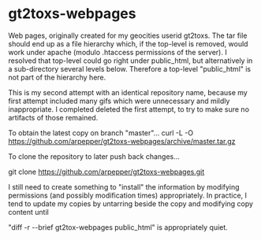 # gt2toxs-webpages

Web pages, originally created for my geocities userid gt2toxs.  The tar file should end up as a file hierarchy which, if the top-level is removed, would work under apache (modulo .htaccess permissions of the server).  I resolved that top-level could go right under public_html, but alternatively in a sub-directory several levels below.  Therefore a top-level "public_html" is not part of the hierarchy here.

This is my second attempt with an identical repository name, because my first attempt included many gifs which were unnecessary and mildly inappropriate.  I completed deleted the first attempt, to try to make sure no artifacts of those remained.

To obtain the latest copy on branch "master"...
curl -L -O https://github.com/arpepper/gt2toxs-webpages/archive/master.tar.gz

To clone the repository to later push back changes...

   git clone https://github.com/arpepper/gt2toxs-webpages.git

I still need to create something to "install" the information by modifying permissions (and possibly modification times) appropriately.  In practice, I tend to update my copies by untarring beside the copy and modifying copy content until

"diff -r --brief gt2tox-webpages public_html" is appropriately quiet.

